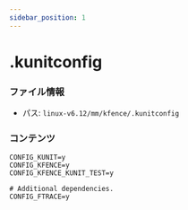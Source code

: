 ```yaml
---
sidebar_position: 1
---
```

# .kunitconfig

### ファイル情報

- パス: `linux-v6.12/mm/kfence/.kunitconfig`

### コンテンツ

```kunitconfig
CONFIG_KUNIT=y
CONFIG_KFENCE=y
CONFIG_KFENCE_KUNIT_TEST=y

# Additional dependencies.
CONFIG_FTRACE=y

```

